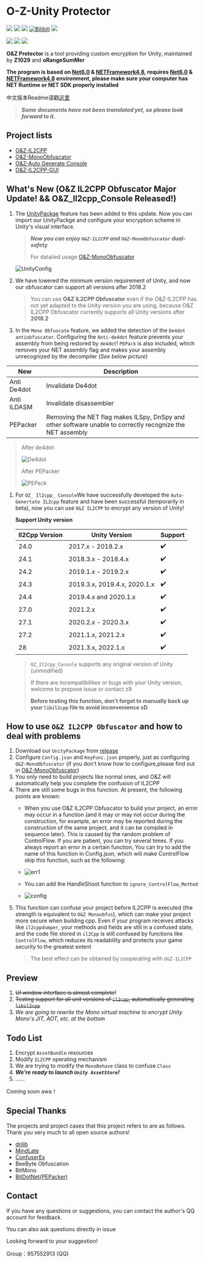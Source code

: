 # O-Z-Unity Protector

![](https://img.shields.io/badge/oRangeSumMer(QQ)-2296401259-green) ![](https://img.shields.io/badge/Z1029(QQ)-3408708525-green) ![](https://img.shields.io/badge/QQGroup-957552913-orange) [![Bilibili](https://img.shields.io/badge/bilibili-%E6%A9%99%E4%B9%8B%E5%A4%8F-blue)](https://space.bilibili.com/79045701) ![](https://img.shields.io/badge/Email-2286401259%40qq.com-yellowgreen)

![](https://img.shields.io/github/stars/Z1029-oRangeSumMer/O-Z-Unity-Protector?style=social) ![](https://img.shields.io/github/downloads/Z1029-oRangeSumMer/O-Z-Unity-Protector/total) ![](https://img.shields.io/github/v/tag/Z1029-oRangeSumMer/O-Z-Unity-Protector)

**O&Z Protector** is a tool providing custom encryption for Unity, maintained by **Z1029** and **oRangeSumMer**

**The program is based on [Net6.0](https://dotnet.microsoft.com/zh-cn/download/dotnet/6.0) & [NETFramework4.8](https://dotnet.microsoft.com/zh-cn/download/dotnet-framework/net48), requires [Net6.0](https://dotnet.microsoft.com/zh-cn/download/dotnet/6.0) & [NETFramework4.8](https://dotnet.microsoft.com/zh-cn/download/dotnet-framework/net48) environment, please make sure your computer has NET Runtime or NET SDK properly installed**

中文版本Readme请戳[这里](README_zh-cn.md)

> ***Some documents have not been translated yet, so please look forward to it.***

## Project lists

- [O&Z-IL2CPP](O&Z_IL2CPP_Security)
- [O&Z-MonoObfuscator](O%26Z_Obfuscator)
- [O&Z-Auto Generate Console](OZ_Il2cpp_Console)
- [O&Z-IL2CPP-GUI](OZ_IL2CPP_GUI)

## What's New (**O&Z IL2CPP Obfuscator Major Update!** && O&Z_Il2cpp_Console Released!)

1. The [UnityPackge](https://github.com/Z1029-oRangeSumMer/O-Z-IL2CPP/releases) feature has been added to this update. Now you can import our UnityPackge and configure your encryption scheme in Unity's visual interface.
   > ***Now you can enjoy `O&Z-IL2CPP` and `O&Z-MonoObfuscator` dual-safety***
   >
   > For datailed usage [O&Z-MonoObfuscator](O%26Z_Obfuscator)

   ![UnityConfig](pics/Unity%20Config.png)

2. We have lowered the minimum version requirement of Unity, and now our obfuscator can support all versions after 2018.2

   > You can use **O&Z IL2CPP Obfuscator** even if the O&Z-IL2CPP has not yet adapted to the Unity version you are using, because O&Z IL2CPP Obfuscator currently supports all Unity versions after **2018.2**

3. In the `Mono Obfuscate` feature, we added the detection of the `De4dot antiobfuscator`. Configuring the `Anti-de4dot` feature prevents your assembly from being restored by `de4dot`! `PEPack` is also included, which removes your NET assembly flag and makes your assembly unrecognized by the decompiler (*See below picture*)

|New                       |Description|
|--------------------------|----|
|Anti De4dot               |Invalidate De4dot|
|Anti ILDASM               |Invalidate disassembler|
|PEPacker                  |Removing the NET flag makes ILSpy, DnSpy and other software unable to correctly recognize the NET assembly|

   > After de4dot:
   >
   > ![De4dot](pics/Antide4.png)
   >
   > After PEPacker
   >
   > ![PEPack](pics/pepack.png)

1. For `OZ_ Il2cpp_ Console`We have successfully developed the `Auto-Genertate IL2cpp` feature and have been successful (temporarily in beta), now you can use `O&Z IL2CPP` to encrypt any version of Unity!

   **Support Unity version**

   | Il2Cpp Version | Unity Version                | Support        |
   | -------------- | ---------------------------- |--------------  |
   | 24.0           | 2017.x - 2018.2.x            | ✔️             |
   | 24.1           | 2018.3.x - 2018.4.x          | ✔️             |
   | 24.2           | 2019.1.x - 2019.2.x          | ✔️             |
   | 24.3           | 2019.3.x, 2019.4.x, 2020.1.x | ✔️             |
   | 24.4           | 2019.4.x and 2020.1.x        | ✔️             |
   | 27.0           | 2021.2.x                     | ✔️             |
   | 27.1           | 2020.2.x - 2020.3.x          | ✔️             |
   | 27.2           | 2021.1.x, 2021.2.x           | ✔️             |
   | 28             | 2021.3.x, 2022.1.x           | ✔️             |

   > `OZ_Il2cpp_Console` supports any original version of Unity (unmodified)
   >
   > If there are incompatibilities or bugs with your Unity version, welcome to propose issue or contact z9
   >
   > **Before testing this function, don't forget to manually back up your `libil2cpp` file to avoid inconvenience xD**

## How to use `O&Z IL2CPP Obfuscator` and how to deal with problems

1. Download our `UnityPackage` from [release](https://github.com/Z1029-oRangeSumMer/O-Z-IL2CPP/releases)
2. Configure `Config.json` and `KeyFunc.json` properly, just as configuring `O&Z-MonoObfuscator` (if you don't know how to configure,please find out in [O&Z-MonoObfuscator](O%26Z_Obfuscator/README.md))
3. You only need to build projects like normal ones, and O&Z will automatically help you complete the confusion of IL2CPP
4. There are still some bugs in this function. At present, the following points are known:
   - When you use O&Z IL2CPP Obfuscator to build your project, an error may occur in a function (and it may or may not occur during the construction, for example, an error may be reported during the construction of the same project, and it can be compiled in sequence later). This is caused by the random problem of ControlFlow. If you are patient, you can try several times. If you always report an error in a certain function, You can try to add the name of this function in Config.json, which will make ControlFlow skip this function, such as the following:

   - ![err1](pics/err1.png)

   - You can add the HandleShoot function to `ignore_ControlFlow_Method`

   - ![config](pics/config.png)
5. This function can confuse your project before IL2CPP is executed (the strength is equivalent to `O&Z Monoobfus`), which can make your project more secure when building cpp. Even if your program receives attacks like `il2cppdumper`, your methods and fields are still in a confused state, and the code file stored in `il2Cpp` is still confused by functions like `ControlFlow`, which reduces its readability and protects your game security to the greatest extent
   > The best effect can be obtained by cooperating with `O&Z-IL2CPP`

## Preview

1. ~~UI window interface is almost complete!~~
2. ~~Testing support for all unit versions of `il2cpp`, automatically generating `libil2cpp`~~
3. *We are going to rewrite the Mono virtual machine to encrypt Unity Mono's JIT, AOT, etc. at the bottom*

## Todo List

1. Encrypt `AssetBundle` resources
2. Modify `IL2CPP` operating mechanism
3. We are trying to modify the `MonoBehave` class to confuse `Class`
4. ***We're ready to launch `Unity AssetStore`!***
5. ......

Coming soon awa！

## Special Thanks

The projects and project cases that this project refers to are as follows. Thank you very much to all open source authors!

- [dnlib](https://github.com/0xd4d/dnlib)
- [MindLate](https://github.com/Sato-Isolated/MindLated)
- [ConfuserEx](https://github.com/yck1509/ConfuserEx)
- BeeByte Obfuscation
- BitMono
- [BitDotNet(PEPacker)](https://github.com/0x59R11/BitDotNet)

## Contact

If you have any questions or suggestions, you can contact the author's QQ account for feedback.

You can also ask questions directly in issue

Looking forward to your suggestion!

Group：957552913 (QQ)
